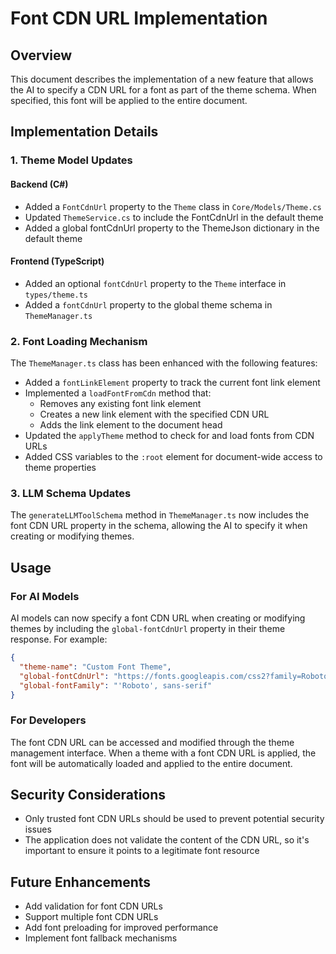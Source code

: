 ﻿# Font CDN URL Implementation

## Overview

This document describes the implementation of a new feature that allows the AI to specify a CDN URL for a font as part of the theme schema. When specified, this font will be applied to the entire document.

## Implementation Details

### 1. Theme Model Updates

#### Backend (C#)
- Added a `FontCdnUrl` property to the `Theme` class in `Core/Models/Theme.cs`
- Updated `ThemeService.cs` to include the FontCdnUrl in the default theme
- Added a global fontCdnUrl property to the ThemeJson dictionary in the default theme

#### Frontend (TypeScript)
- Added an optional `fontCdnUrl` property to the `Theme` interface in `types/theme.ts`
- Added a `fontCdnUrl` property to the global theme schema in `ThemeManager.ts`

### 2. Font Loading Mechanism

The `ThemeManager.ts` class has been enhanced with the following features:

- Added a `fontLinkElement` property to track the current font link element
- Implemented a `loadFontFromCdn` method that:
  - Removes any existing font link element
  - Creates a new link element with the specified CDN URL
  - Adds the link element to the document head
- Updated the `applyTheme` method to check for and load fonts from CDN URLs
- Added CSS variables to the `:root` element for document-wide access to theme properties

### 3. LLM Schema Updates

The `generateLLMToolSchema` method in `ThemeManager.ts` now includes the font CDN URL property in the schema, allowing the AI to specify it when creating or modifying themes.

## Usage

### For AI Models

AI models can now specify a font CDN URL when creating or modifying themes by including the `global-fontCdnUrl` property in their theme response. For example:

```json
{
  "theme-name": "Custom Font Theme",
  "global-fontCdnUrl": "https://fonts.googleapis.com/css2?family=Roboto:wght@400;700&display=swap",
  "global-fontFamily": "'Roboto', sans-serif"
}
```

### For Developers

The font CDN URL can be accessed and modified through the theme management interface. When a theme with a font CDN URL is applied, the font will be automatically loaded and applied to the entire document.

## Security Considerations

- Only trusted font CDN URLs should be used to prevent potential security issues
- The application does not validate the content of the CDN URL, so it's important to ensure it points to a legitimate font resource

## Future Enhancements

- Add validation for font CDN URLs
- Support multiple font CDN URLs
- Add font preloading for improved performance
- Implement font fallback mechanisms